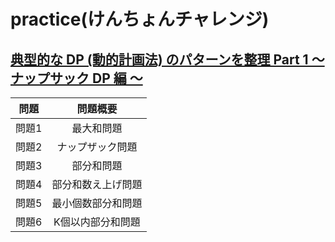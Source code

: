 # practice(けんちょんチャレンジ)

## [典型的な DP (動的計画法) のパターンを整理 Part 1 ～ ナップサック DP 編 ～](https://qiita.com/drken/items/a5e6fe22863b7992efdb)
|問題|問題概要|
|:-:|:-:|
|問題1|最大和問題|
|問題2|ナップザック問題|
|問題3|部分和問題|
|問題4|部分和数え上げ問題|
|問題5|最小個数部分和問題|
|問題6|K個以内部分和問題|